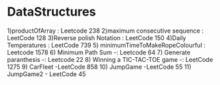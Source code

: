 # DataStructures
1)productOfArray : Leetcode 238
2)maximum consecutive sequence : LeetCode 128
3)Reverse polish Notation : LeetCode 150
4)Daily Temperatures : LeetCode 739
5) minimumTimeToMakeRopeColourful : Leetcode 1578
6) Minimum Path Sum -: Leetcode 64
7)  Generate paranthesis -: Leetcode 22
8)  Winning a TIC-TAC-TOE game -: LeetCode 1275
9)  CarFleet -LeetCode 858
10) JumpGame -LeetCode 55
11) JumpGame2 - LeetCode 45